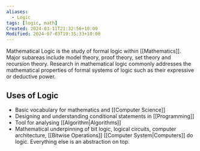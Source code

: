 ```yaml
---
aliases:
  - Logic
tags: [logic, math]
Created: 2024-03-11T21:32:56+10:00
Modified: 2024-07-03T19:35:33+10:00
---
```

Mathematical Logic is the study of formal logic within [[Mathematics]]. Major subareas include model theory, proof theory, set theory and recursion theory. Research in mathematical logic commonly addresses the mathematical properties of formal systems of logic such as their expressive or deductive power. 

## Uses of Logic
- Basic vocabulary for mathematics and [[Computer Science]]
- Designing and understanding conditional statements in [[Programming]]
- Tool for analysing [[Algorithm|Algorithms]] 
- Mathematical underpinning of bit logic, logical circuits, computer architecture, [[Bitwise Operations]] 
[[Computer System|Computers]] do logic. Everything else is an abstraction on top. 